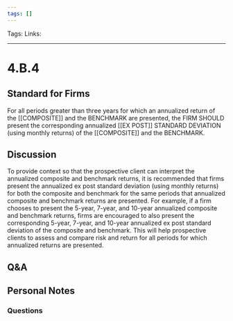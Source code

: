 ```yaml
---
tags: []
---
```

Tags:
Links: 
___
# 4.B.4
## Standard for Firms
For all periods greater than three years for which an annualized return of the [[COMPOSITE]] and the BENCHMARK are presented, the FIRM SHOULD present the corresponding annualized [[EX POST]] STANDARD DEVIATION (using monthly returns) of the [[COMPOSITE]] and the BENCHMARK.
## Discussion
To provide context so that the prospective client can interpret the annualized composite and benchmark returns, it is recommended that firms present the annualized ex post standard deviation (using monthly returns) for both the composite and benchmark for the same periods that annualized composite and benchmark returns are presented. For example, if a firm chooses to present the 5-year, 7-year, and 10-year annualized composite and benchmark returns, firms are encouraged to also present the corresponding 5-year, 7-year, and 10-year annualized ex post standard deviation of the composite and benchmark. This will help prospective clients to assess and compare risk and return for all periods for which annualized returns are presented.
## Q&A

## Personal Notes

### Questions